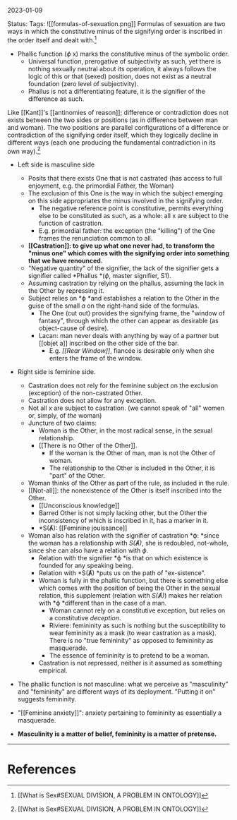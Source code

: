 2023-01-09

Status: 
Tags: 
![[formulas-of-sexuation.png]]
Formulas of sexuation are two ways in which the constitutive minus of the signifying order is inscribed in the order itself and dealt with.[^1]
* Phallic function (*ϕ* x) marks the constitutive minus of the symbolic order.
	* Universal function, prerogative of subjectivity as such, yet there is nothing sexually neutral about its operation, it always follows the logic of this or that (sexed) position, does not exist as a neutral foundation (zero level of subjectivity).
	* Phallus is not a differentiating feature, it is the signifier of the difference as such.

Like [[Kant]]'s [[antinomies of reason]]; difference or contradiction does not exists between the two sides or positions (as in difference between man and woman). The two positions are parallel configurations of a difference or contradiction of the signifying order itself, which they logically decline in different ways (each one producing the fundamental contradiction in its own way).[^1]

* Left side is masculine side
    * Posits that there exists One that is not castrated (has access to full enjoyment, e.g. the primordial Father, the Woman)
    * The exclusion of this One is the way in which the subject emerging on this side appropriates the minus involved in the signifying order.
        * The negative reference point is constitutive, permits everything else to be constituted as such, as a whole: all x are subject to the function of castration.
        * E.g. primordial father: the exception (the "killing") of the One frames the renunciation common to all.
    * **[[Castration]]: to give up what one never had, to transform the "minus one" which comes with the signifying order into something that we have renounced.**
	 * "Negative quantity" of the signifier, the lack of the signifier gets a signifier called *Phallus *(*ϕ*, master signifier, S1).
	 * Assuming castration by relying on the phallus, assuming the lack in the Other by repressing it.
    * Subject relies on *ϕ *and establishes a relation to the Other in the guise of the small *a* on the right-hand side of the formulas.
        * The One (cut out) provides the signifying frame, the "window of fantasy", through which the other can appear as desirable (as object-cause of desire).
        * Lacan: man never deals with anything by way of a partner but [[objet a]] inscribed on the other side of the bar.
            * E.g. *[[Rear Window]]*, fiancée is desirable only when she enters the frame of the window.
* Right side is feminine side.
    * Castration does not rely for the feminine subject on the exclusion (exception) of the non-castrated Other.
    * Castration does not allow for any exception.
    * Not all x are subject to castration. (we cannot speak of "all" women or, simply, of *the* woman)
    * Juncture of two claims:
        * Woman is the Other, in the most radical sense, in the sexual relationship.
        * [[There is no Other of the Other]].
            * If the woman is the Other of man, man is not the Other of woman.
            * The relationship to the Other is included in the Other, it is "part" of the Other.
    * Woman thinks of the Other as part of the rule, as included in the rule.
    * [[Not-all]]: the nonexistence of the Other is itself inscribed into the Other.
        * [[Unconscious knowledge]]
        * Barred Other is not simply lacking other, but the Other the inconsistency of which is inscribed in it, has a marker in it.
        * *S(Ⱥ): [[Feminine jouissance]]
    * Woman also has relation with the signifier of castration *ϕ: *since the woman has a relationship with *S(Ⱥ)*, she is redoubled, not-whole, since she can also have a relation with *ϕ.*
        * Relation with the signifier *ϕ *is that on which existence is founded for any speaking being.
        * Relation with *S(Ⱥ) *puts us on the path of "ex-sistence".
        * Woman is fully in the phallic function, but there is something else which comes with the position of being the Other in the sexual relation, this supplement (relation with *S(Ⱥ)*) makes her relation with *ϕ *different than in the case of a man.
            * Woman cannot rely on a constitutive exception, but relies on a constitutive *deception*.
            * Riviere: femininity as such is nothing but the susceptibility to wear femininity as a mask (to wear castration as a mask). There is no "true femininity" as opposed to femininity as masquerade.
            * The essence of femininity is to pretend to be a woman.
        * Castration is not repressed, neither is it assumed as something empirical.

* The phallic function is not masculine: what we perceive as "masculinity" and "femininity" are different ways of its deployment. "Putting it on" suggests femininity.

* "[[Feminine anxiety]]": anxiety pertaining to femininity as essentially a masquerade.
* **Masculinity is a matter of belief, femininity is a matter of pretense.**

---
# References

[^1]: [[What is Sex#SEXUAL DIVISION, A PROBLEM IN ONTOLOGY]]